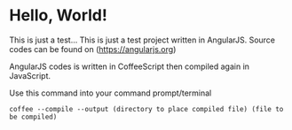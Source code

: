 # Hello, World!
This is just a test...
This is just a test project written in AngularJS. Source codes can be found on (https://angularjs.org)

AngularJS codes is written in CoffeeScript then compiled again in JavaScript.

Use this command into your command prompt/terminal

```
coffee --compile --output (directory to place compiled file) (file to be compiled)
```
